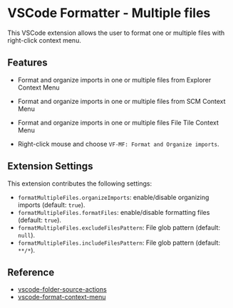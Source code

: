 # VSCode Formatter - Multiple files

This VSCode extension allows the user to format one or multiple files with right-click context menu.

## Features

- Format and organize imports in one or multiple files from Explorer Context Menu
- Format and organize imports in one or multiple files from SCM Context Menu
- Format and organize imports in one or multiple files File Tile Context Menu

- Right-click mouse and choose `VF-MF: Format and Organize imports`.

## Extension Settings

This extension contributes the following settings:

- `formatMultipleFiles.organizeImports`: enable/disable organizing imports (default: `true`).
- `formatMultipleFiles.formatFiles`: enable/disable formatting files (default: `true`).
- `formatMultipleFiles.excludeFilesPattern`: File glob pattern (default: `null`).
- `formatMultipleFiles.includeFilesPattern`: File glob pattern (default: `**/*`).

## Reference

- [vscode-folder-source-actions](https://github.com/mjbvz/vscode-folder-source-actions)
- [vscode-format-context-menu](https://github.com/lacroixdavid1/vscode-format-context-menu)
